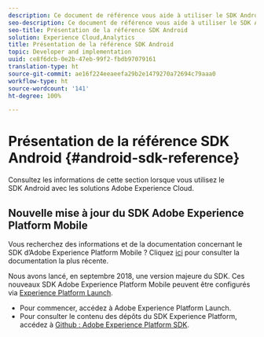 ```yaml
---
description: Ce document de référence vous aide à utiliser le SDK Android pour les solutions Experience Cloud.
seo-description: Ce document de référence vous aide à utiliser le SDK Android pour les solutions Experience Cloud.
seo-title: Présentation de la référence SDK Android
solution: Experience Cloud,Analytics
title: Présentation de la référence SDK Android
topic: Developer and implementation
uuid: ce8f6dcb-0e2b-47eb-99f2-fbdb97079161
translation-type: ht
source-git-commit: ae16f224eeaeefa29b2e1479270a72694c79aaa0
workflow-type: ht
source-wordcount: '141'
ht-degree: 100%

---
```



# Présentation de la référence SDK Android {#android-sdk-reference}

Consultez les informations de cette section lorsque vous utilisez le SDK Android avec les solutions Adobe Experience Cloud.

## Nouvelle mise à jour du SDK Adobe Experience Platform Mobile

Vous recherchez des informations et de la documentation concernant le SDK d’Adobe Experience Platform Mobile ? Cliquez [ici](https://aep-sdks.gitbook.io/docs/) pour consulter la documentation la plus récente.

Nous avons lancé, en septembre 2018, une version majeure du SDK. Ces nouveaux SDK Adobe Experience Platform Mobile peuvent être configurés via [Experience Platform Launch](https://www.adobe.com/fr/experience-platform/launch.html).

* Pour commencer, accédez à Adobe Experience Platform Launch.
* Pour consulter le contenu des dépôts du SDK Experience Platform, accédez à [Github : Adobe Experience Platform SDK](https://github.com/Adobe-Marketing-Cloud/acp-sdks).
